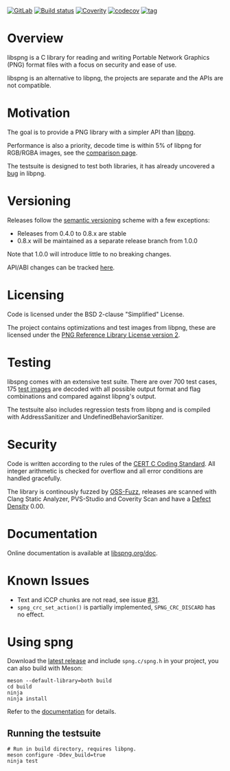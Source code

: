 [![GitLab](https://gitlab.com/randy408/libspng/badges/master/pipeline.svg)](https://gitlab.com/randy408/libspng/commits/master)
[![Build status](https://ci.appveyor.com/api/projects/status/rrnin6fjqbdxmyqr/branch/master?svg=true)](https://ci.appveyor.com/project/randy408/libspng/branch/master)
[![Coverity](https://scan.coverity.com/projects/15336/badge.svg)](https://scan.coverity.com/projects/randy408-libspng)
[![codecov](https://codecov.io/gl/randy408/libspng/branch/master/graph/badge.svg)](https://codecov.io/gl/randy408/libspng)
[![tag](https://img.shields.io/github/tag-date/randy408/libspng.svg)](https://libspng.org/download.html)

# Overview

libspng is a C library for reading and writing Portable Network Graphics (PNG) 
format files with a focus on security and ease of use.

libspng is an alternative to libpng, the projects are separate and the APIs are
not compatible.

# Motivation 

The goal is to provide a PNG library with a simpler API than [libpng](https://github.com/glennrp/libpng/blob/libpng16/png.h).

Performance is also a priority, decode time is within 5% of libpng for RGB/RGBA images, see the [comparison page](https://libspng.org/comparison).

The testsuite is designed to test both libraries, it has already uncovered a [bug](https://sourceforge.net/p/libpng/bugs/282/) in libpng.

# Versioning

Releases follow the [semantic versioning](https://semver.org/) scheme with a few exceptions:

* Releases from 0.4.0 to 0.8.x are stable
* 0.8.x will be maintained as a separate release branch from 1.0.0

Note that 1.0.0 will introduce little to no breaking changes.

API/ABI changes can be tracked [here](https://abi-laboratory.pro/index.php?view=timeline&l=libspng).

# Licensing

Code is licensed under the BSD 2-clause "Simplified" License.

The project contains optimizations and test images from libpng, these are licensed under the
[PNG Reference Library License version 2](http://www.libpng.org/pub/png/src/libpng-LICENSE.txt).

# Testing

libspng comes with an extensive test suite. There are over 700 test cases, 
175 [test images](http://www.schaik.com/pngsuite/) are decoded with all possible 
output format and flag combinations and compared against libpng's output.

The testsuite also includes regression tests from libpng and is compiled with 
AddressSanitizer and UndefinedBehaviorSanitizer.

# Security

Code is written according to the rules of the 
[CERT C Coding Standard](https://wiki.sei.cmu.edu/confluence/display/c/SEI+CERT+C+Coding+Standard).
All integer arithmetic is checked for overflow and all error conditions are handled gracefully.

The library is continously fuzzed by [OSS-Fuzz](https://github.com/google/oss-fuzz), 
releases are scanned with Clang Static Analyzer, PVS-Studio and Coverity Scan
and have a [Defect Density](https://scan.coverity.com/projects/randy408-libspng) 0.00.

# Documentation

Online documentation is available at [libspng.org/doc](https://libspng.org/doc).

# Known Issues

* Text and iCCP chunks are not read, see issue [#31](https://gitlab.com/randy408/libspng/issues/31).
* `spng_crc_set_action()` is partially implemented, `SPNG_CRC_DISCARD` has no effect.

# Using spng

Download the [latest release](https://libspng.org/download) and include `spng.c/spng.h` in your project,
you can also build with Meson:

```
meson --default-library=both build
cd build
ninja
ninja install
```

Refer to the [documentation](https://libspng.org/doc) for details.

## Running the testsuite

```
# Run in build directory, requires libpng.
meson configure -Ddev_build=true
ninja test
```